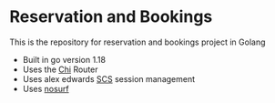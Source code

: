 # Reservation and Bookings
This is the repository for reservation and bookings project in Golang
- Built in go version 1.18
- Uses the [Chi](https://github.com/go-chi/chi/v5) Router
- Uses alex edwards [SCS](https://github.com/alexedwards/scs/v2) session management
- Uses [nosurf](https://github.com/justinas/nosurf)